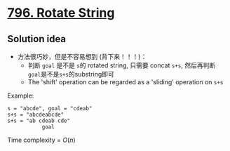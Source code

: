 # [796. Rotate String](https://leetcode.com/problems/rotate-string/)

## Solution idea

* 方法很巧妙，但是不容易想到 (背下来！！！)：
    * 判断 `goal` 是不是 `s`的 rotated string, 只需要 concat `s+s`, 然后再判断 `goal`是不是`s+s`的substring即可
    * The 'shift' operation can be regarded as a 'sliding' operation on `s+s`

Example:
```
s = "abcde", goal = "cdeab"
s+s = "abcdeabcde"
s+s = "ab cdeab cde"
           goal         
```

Time complexity = $O(n)$